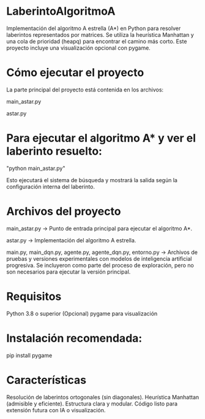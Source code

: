 # LaberintoAlgoritmoA

Implementación del algoritmo A estrella (A*) en Python para resolver laberintos representados por matrices. Se utiliza la heurística Manhattan y una cola de prioridad (heapq) para encontrar el camino más corto. Este proyecto incluye una visualización opcional con pygame.

# Cómo ejecutar el proyecto
La parte principal del proyecto está contenida en los archivos:

main_astar.py

astar.py

# Para ejecutar el algoritmo A* y ver el laberinto resuelto:
"python main_astar.py"

Esto ejecutará el sistema de búsqueda y mostrará la salida según la configuración interna del laberinto.

# Archivos del proyecto
main_astar.py → Punto de entrada principal para ejecutar el algoritmo A*.

astar.py → Implementación del algoritmo A estrella.

main.py, main_dqn.py, agente.py, agente_dqn.py, entorno.py → Archivos de pruebas y versiones experimentales con modelos de inteligencia artificial progresiva. Se incluyeron como parte del proceso de exploración, pero no son necesarios para ejecutar la versión principal.


# Requisitos
Python 3.8 o superior
(Opcional) pygame para visualización

# Instalación recomendada:
pip install pygame

# Características
Resolución de laberintos ortogonales (sin diagonales).
Heurística Manhattan (admisible y eficiente).
Estructura clara y modular.
Código listo para extensión futura con IA o visualización.
